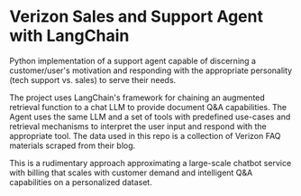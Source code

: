 # Verizon Sales and Support Agent with LangChain

Python implementation of a support agent capable of discerning a customer/user's motivation and responding with the appropriate personality (tech support vs. sales) to serve their needs.

The project uses LangChain's framework for chaining an augmented retrieval function to a chat LLM to provide document Q&A capabilities. The Agent uses the same LLM and a set of tools with predefined use-cases and retrieval mechanisms to interpret the user input and respond with the appropriate tool. The data used in this repo is a collection of Verizon FAQ materials scraped from their blog.

This is a rudimentary approach approximating a large-scale chatbot service with billing that scales with customer demand and intelligent Q&A capabilities on a personalized dataset.
